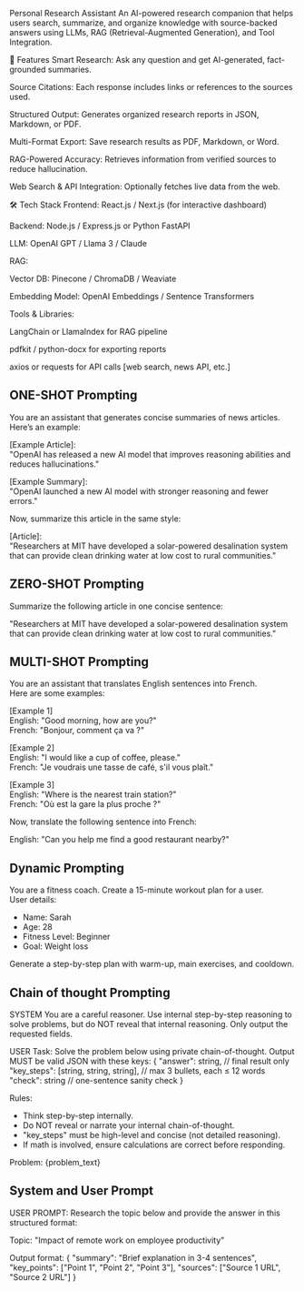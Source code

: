 Personal Research Assistant
An AI-powered research companion that helps users search, summarize, and organize knowledge with source-backed answers using LLMs, RAG (Retrieval-Augmented Generation), and Tool Integration.

🚀 Features
Smart Research: Ask any question and get AI-generated, fact-grounded summaries.

Source Citations: Each response includes links or references to the sources used.

Structured Output: Generates organized research reports in JSON, Markdown, or PDF.

Multi-Format Export: Save research results as PDF, Markdown, or Word.

RAG-Powered Accuracy: Retrieves information from verified sources to reduce hallucination.

Web Search & API Integration: Optionally fetches live data from the web.

🛠️ Tech Stack
Frontend: React.js / Next.js (for interactive dashboard)

Backend: Node.js / Express.js or Python FastAPI

LLM: OpenAI GPT / Llama 3 / Claude

RAG:

Vector DB: Pinecone / ChromaDB / Weaviate

Embedding Model: OpenAI Embeddings / Sentence Transformers

Tools & Libraries:

LangChain or LlamaIndex for RAG pipeline

pdfkit / python-docx for exporting reports

axios or requests for API calls [web search, news API, etc.]



## ONE-SHOT Prompting
<!-- One-shot prompting is a technique in prompt engineering where you show the AI one example of the task you want it to perform. Unlike zero-shot prompting, where you just ask without examples, one-shot provides a single sample so the AI better understands the format and style you expect." -->

You are an assistant that generates concise summaries of news articles.  
Here’s an example:  

[Example Article]:  
"OpenAI has released a new AI model that improves reasoning abilities and reduces hallucinations."  

[Example Summary]:  
"OpenAI launched a new AI model with stronger reasoning and fewer errors."  

Now, summarize this article in the same style:  

[Article]:  
"Researchers at MIT have developed a solar-powered desalination system that can provide clean drinking water at low cost to rural communities."  

<!-- "In this example, I gave the model one example article and its summary. That’s the one shot. Then I asked it to summarize a new article in the same way. By doing this, I guided the model’s output style and reduced the chances of vague or inconsistent responses. This makes one-shot prompting super useful when you want AI to follow a specific pattern without writing long instructions." -->



## ZERO-SHOT Prompting
<!-- "Zero-shot prompting is when you ask an AI to perform a task without giving it any examples. You rely only on clear instructions in your prompt. Unlike one-shot or few-shot prompting, the model doesn’t see any sample output — it has to figure out the task directly from your instructions." -->

Summarize the following article in one concise sentence:  

"Researchers at MIT have developed a solar-powered desalination system that can provide clean drinking water at low cost to rural communities."

<!-- "In this case, I didn’t provide the AI with any sample summaries. I just gave a clear instruction — ‘Summarize in one concise sentence.’ That’s why it’s called zero-shot prompting. The model uses its general knowledge to complete the task without needing examples." -->

## MULTI-SHOT Prompting

You are an assistant that translates English sentences into French.  
Here are some examples:  

[Example 1]  
English: "Good morning, how are you?"  
French: "Bonjour, comment ça va ?"  

[Example 2]  
English: "I would like a cup of coffee, please."  
French: "Je voudrais une tasse de café, s'il vous plaît."  

[Example 3]  
English: "Where is the nearest train station?"  
French: "Où est la gare la plus proche ?"  

Now, translate the following sentence into French:  

English: "Can you help me find a good restaurant nearby?"  


## Dynamic Prompting

You are a fitness coach. Create a 15-minute workout plan for a user.  
User details:  
- Name: Sarah  
- Age: 28  
- Fitness Level: Beginner  
- Goal: Weight loss  

Generate a step-by-step plan with warm-up, main exercises, and cooldown.  

## Chain of thought Prompting

SYSTEM
You are a careful reasoner. Use internal step-by-step reasoning to solve problems,
but do NOT reveal that internal reasoning. Only output the requested fields.

USER
Task: Solve the problem below using private chain-of-thought. 
Output MUST be valid JSON with these keys:
{
  "answer": string,                      // final result only
  "key_steps": [string, string, string], // max 3 bullets, each ≤ 12 words
  "check": string                        // one-sentence sanity check
}

Rules:
- Think step-by-step internally.
- Do NOT reveal or narrate your internal chain-of-thought.
- "key_steps" must be high-level and concise (not detailed reasoning).
- If math is involved, ensure calculations are correct before responding.

Problem:
{problem_text}


## System and User Prompt

USER PROMPT:
Research the topic below and provide the answer in this structured format:

Topic: "Impact of remote work on employee productivity"

Output format:
{
  "summary": "Brief explanation in 3-4 sentences",
  "key_points": ["Point 1", "Point 2", "Point 3"],
  "sources": ["Source 1 URL", "Source 2 URL"]
}
